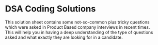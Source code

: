 # DSA Coding Solutions

This solution sheet contains some not-so-common plus tricky questions which were asked in Product Based company interviews in recent times. This will help you in having a deep understanding of the type of questions asked and what exactly they are looking for in a candidate.
